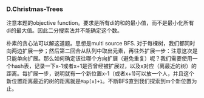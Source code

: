 ### D.Christmas-Trees

注意本题的objective function。要求是所有di的和的最小值，而不是最小化所有di的最大值。因此二分搜索法并不能确定这个数。

朴素的贪心法可以解这道题。思想是multi source BFS. 对于每棵树，我们都同时向两边扩展一步；然后第二回合从队列中取出元素，再往外扩展一步：注意这次是只能单向扩展。那么如何确定该往哪个方向扩展（避免重复）呢？我们需要使用一个hash表，记录一下x-1或者x+1是否曾经被扩展过，以及x对应（离最近的树）的距离。每扩展一步，说明就有一个新位置x-1（或者x+1)可以放一个人，并且这个新位置距离最近的树的距离就是```Map[x]+1```。不断BFS直到我们探索到m个新位置为止。
